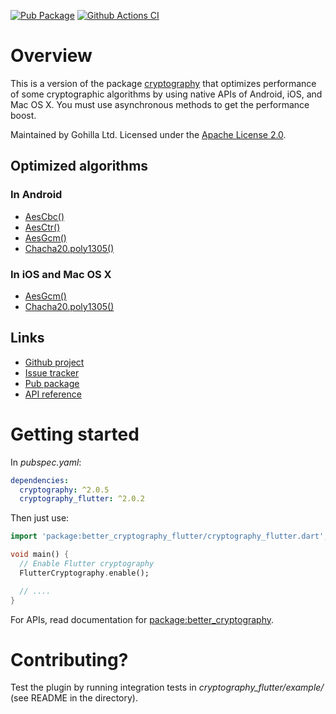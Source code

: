 [![Pub Package](https://img.shields.io/pub/v/cryptography_flutter.svg)](https://pub.dev/packages/cryptography_flutter)
[![Github Actions CI](https://github.com/dint-dev/cryptography/workflows/Dart%20CI/badge.svg)](https://github.com/dint-dev/cryptography/actions?query=workflow%3A%22Dart+CI%22)

# Overview

This is a version of the package [cryptography](https://pub.dev/packages/cryptography) that
optimizes performance of some cryptographic algorithms by using native APIs of Android, iOS, and
Mac OS X. You must use asynchronous methods to get the performance boost.

Maintained by Gohilla Ltd. Licensed under the [Apache License 2.0](LICENSE).

## Optimized algorithms
### In Android
  * [AesCbc()](https://pub.dev/documentation/cryptography/latest/cryptography/AesCbc-class.html)
  * [AesCtr()](https://pub.dev/documentation/cryptography/latest/cryptography/AesCtr-class.html)
  * [AesGcm()](https://pub.dev/documentation/cryptography/latest/cryptography/AesGcm-class.html)
  * [Chacha20.poly1305()](https://pub.dev/documentation/cryptography/latest/cryptography/Chacha20-class.html)

### In iOS and Mac OS X
  * [AesGcm()](https://pub.dev/documentation/cryptography/latest/cryptography/AesGcm-class.html)
  * [Chacha20.poly1305()](https://pub.dev/documentation/cryptography/latest/cryptography/Chacha20-class.html)

## Links
  * [Github project](https://github.com/dint-dev/cryptography)
  * [Issue tracker](https://github.com/dint-dev/cryptography/issues)
  * [Pub package](https://pub.dev/packages/cryptography_flutter)
  * [API reference](https://pub.dev/documentation/cryptography_flutter/latest/)

# Getting started
In _pubspec.yaml_:
```yaml
dependencies:
  cryptography: ^2.0.5
  cryptography_flutter: ^2.0.2
```

Then just use:
```dart
import 'package:better_cryptography_flutter/cryptography_flutter.dart';

void main() {
  // Enable Flutter cryptography
  FlutterCryptography.enable();

  // ....
}
```

For APIs, read documentation for [package:better_cryptography](https://pub.dev/packages/cryptography).

# Contributing?
Test the plugin by running integration tests in
_cryptography_flutter/example/_ (see README in the directory).